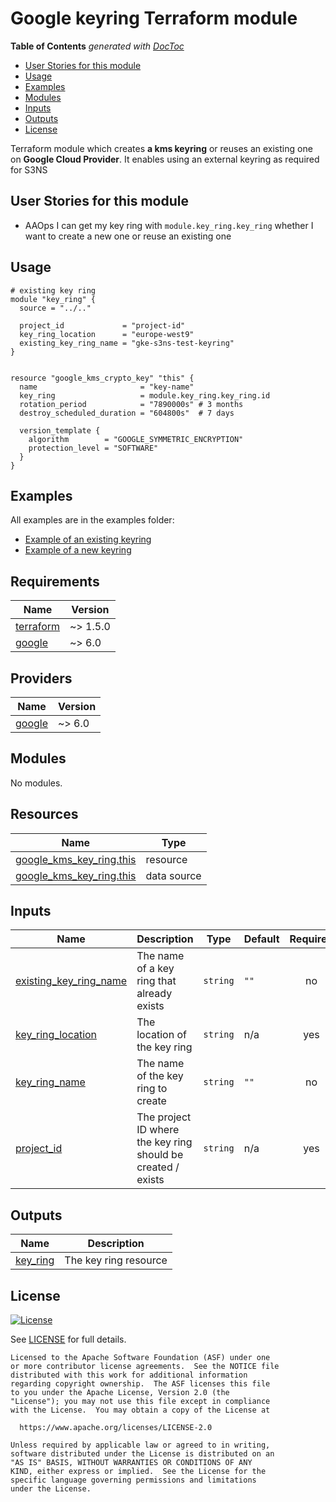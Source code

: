 # Google keyring Terraform module

<!-- START doctoc generated TOC please keep comment here to allow auto update -->
<!-- DON'T EDIT THIS SECTION, INSTEAD RE-RUN doctoc TO UPDATE -->

**Table of Contents** _generated with [DocToc](https://github.com/thlorenz/doctoc)_

- [User Stories for this module](#user-stories-for-this-module)
- [Usage](#usage)
- [Examples](#examples)
- [Modules](#modules)
- [Inputs](#inputs)
- [Outputs](#outputs)
- [License](#license)

<!-- END doctoc generated TOC please keep comment here to allow auto update -->

Terraform module which creates **a kms keyring** or reuses an existing one on **Google Cloud Provider**.
It enables using an external keyring as required for S3NS

## User Stories for this module

- AAOps I can get my key ring with `module.key_ring.key_ring` whether I want to create a new one or reuse an existing one

## Usage

```hcl
# existing key ring
module "key_ring" {
  source = "../.."

  project_id             = "project-id"
  key_ring_location      = "europe-west9"
  existing_key_ring_name = "gke-s3ns-test-keyring"
}


resource "google_kms_crypto_key" "this" {
  name                       = "key-name"
  key_ring                   = module.key_ring.key_ring.id
  rotation_period            = "7890000s" # 3 months
  destroy_scheduled_duration = "604800s"  # 7 days

  version_template {
    algorithm        = "GOOGLE_SYMMETRIC_ENCRYPTION"
    protection_level = "SOFTWARE"
  }
}
```

## Examples

All examples are in the examples folder:

- [Example of an existing keyring](examples/existing/main.tf)
- [Example of a new keyring](examples/new/main.tf)

<!-- BEGIN_TF_DOCS -->
## Requirements

| Name | Version |
|------|---------|
| <a name="requirement_terraform"></a> [terraform](#requirement\_terraform) | ~> 1.5.0 |
| <a name="requirement_google"></a> [google](#requirement\_google) | ~> 6.0 |

## Providers

| Name | Version |
|------|---------|
| <a name="provider_google"></a> [google](#provider\_google) | ~> 6.0 |

## Modules

No modules.

## Resources

| Name | Type |
|------|------|
| [google_kms_key_ring.this](https://registry.terraform.io/providers/hashicorp/google/latest/docs/resources/kms_key_ring) | resource |
| [google_kms_key_ring.this](https://registry.terraform.io/providers/hashicorp/google/latest/docs/data-sources/kms_key_ring) | data source |

## Inputs

| Name | Description | Type | Default | Required |
|------|-------------|------|---------|:--------:|
| <a name="input_existing_key_ring_name"></a> [existing\_key\_ring\_name](#input\_existing\_key\_ring\_name) | The name of a key ring that already exists | `string` | `""` | no |
| <a name="input_key_ring_location"></a> [key\_ring\_location](#input\_key\_ring\_location) | The location of the key ring | `string` | n/a | yes |
| <a name="input_key_ring_name"></a> [key\_ring\_name](#input\_key\_ring\_name) | The name of the key ring to create | `string` | `""` | no |
| <a name="input_project_id"></a> [project\_id](#input\_project\_id) | The project ID where the key ring should be created / exists | `string` | n/a | yes |

## Outputs

| Name | Description |
|------|-------------|
| <a name="output_key_ring"></a> [key\_ring](#output\_key\_ring) | The key ring resource |
<!-- END_TF_DOCS -->

## License

[![License](https://img.shields.io/badge/License-Apache%202.0-blue.svg)](https://opensource.org/licenses/Apache-2.0)

See [LICENSE](LICENSE) for full details.

```text
Licensed to the Apache Software Foundation (ASF) under one
or more contributor license agreements.  See the NOTICE file
distributed with this work for additional information
regarding copyright ownership.  The ASF licenses this file
to you under the Apache License, Version 2.0 (the
"License"); you may not use this file except in compliance
with the License.  You may obtain a copy of the License at

  https://www.apache.org/licenses/LICENSE-2.0

Unless required by applicable law or agreed to in writing,
software distributed under the License is distributed on an
"AS IS" BASIS, WITHOUT WARRANTIES OR CONDITIONS OF ANY
KIND, either express or implied.  See the License for the
specific language governing permissions and limitations
under the License.
```
